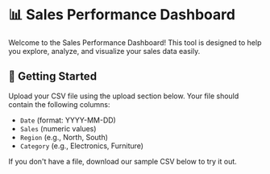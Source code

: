 # 📊 Sales Performance Dashboard

Welcome to the Sales Performance Dashboard! This tool is designed to help you explore, analyze, and visualize your sales data easily. 

## 🔰 Getting Started
Upload your CSV file using the upload section below. Your file should contain the following columns:
- `Date` (format: YYYY-MM-DD)
- `Sales` (numeric values)
- `Region` (e.g., North, South)
- `Category` (e.g., Electronics, Furniture)

If you don't have a file, download our sample CSV below to try it out.